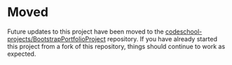 # Moved

Future updates to this project have been moved to the [codeschool-projects/BootstrapPortfolioProject](https://github.com/codeschool-projects/BootstrapPortfolioProject) repository. If you have already started this project from a fork of this repository, things should continue to work as expected.
